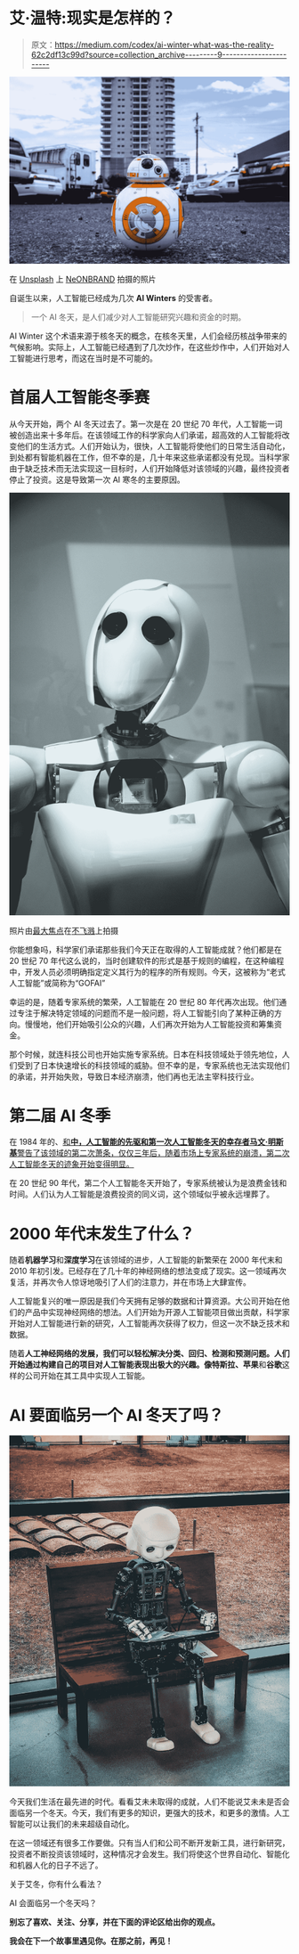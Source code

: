 # 艾·温特:现实是怎样的？

> 原文：<https://medium.com/codex/ai-winter-what-was-the-reality-62c2df13c99d?source=collection_archive---------9----------------------->

![](img/a298cde32fd7457ff52536392c6f64fb.png)

在 [Unsplash](https://unsplash.com?utm_source=medium&utm_medium=referral) 上 [NeONBRAND](https://unsplash.com/@neonbrand?utm_source=medium&utm_medium=referral) 拍摄的照片

自诞生以来，人工智能已经成为几次 **AI Winters** 的受害者。

> 一个 AI 冬天，是人们减少对人工智能研究兴趣和资金的时期。

AI Winter 这个术语来源于核冬天的概念，在核冬天里，人们会经历核战争带来的气候影响。实际上，人工智能已经遇到了几次炒作，在这些炒作中，人们开始对人工智能进行思考，而这在当时是不可能的。

# 首届人工智能冬季赛

从今天开始，两个 AI 冬天过去了。第一次是在 20 世纪 70 年代，人工智能一词被创造出来十多年后。在该领域工作的科学家向人们承诺，超高效的人工智能将改变他们的生活方式。人们开始认为，很快，人工智能将使他们的日常生活自动化，到处都有智能机器在工作，但不幸的是，几十年来这些承诺都没有兑现。当科学家由于缺乏技术而无法实现这一目标时，人们开始降低对该领域的兴趣，最终投资者停止了投资。这是导致第一次 AI 寒冬的主要原因。

![](img/a26e487364e708eaf6fc6adf2fcdf1a3.png)

照片由[最大焦点](https://unsplash.com/@maximalfocus?utm_source=medium&utm_medium=referral)在[不飞溅](https://unsplash.com?utm_source=medium&utm_medium=referral)上拍摄

你能想象吗，科学家们承诺那些我们今天正在取得的人工智能成就？他们都是在 20 世纪 70 年代这么说的，当时创建软件的形式是基于规则的编程，在这种编程中，开发人员必须明确指定定义其行为的程序的所有规则。今天，这被称为“老式人工智能”或简称为“GOFAI”

幸运的是，随着专家系统的繁荣，人工智能在 20 世纪 80 年代再次出现。他们通过专注于解决特定领域的问题而不是一般问题，将人工智能引向了某种正确的方向。慢慢地，他们开始吸引公众的兴趣，人们再次开始为人工智能投资和筹集资金。

那个时候，就连科技公司也开始实施专家系统。日本在科技领域处于领先地位，人们受到了日本快速增长的科技领域的威胁。但不幸的是，专家系统也无法实现他们的承诺，并开始失败，导致日本经济崩溃，他们再也无法主宰科技行业。

# 第二届 AI 冬季

在 1984 年的、[和**中，人工智能的先驱和第一次人工智能冬天的幸存者马文·明斯基**警告了该领域的第二次萧条，仅仅三年后，随着市场上专家系统的崩溃，第二次人工智能冬天的迹象开始变得明显。](https://en.wikipedia.org/wiki/Marvin_Minsky)

在 20 世纪 90 年代，第二个人工智能冬天开始了，专家系统被认为是浪费金钱和时间。人们认为人工智能是浪费投资的同义词，这个领域似乎被永远埋葬了。

# 2000 年代末发生了什么？

随着**机器学习**和**深度学习**在该领域的进步，人工智能的新繁荣在 2000 年代末和 2010 年初引发。已经存在了几十年的神经网络的想法变成了现实。这一领域再次复活，并再次令人惊讶地吸引了人们的注意力，并在市场上大肆宣传。

人工智能复兴的唯一原因是我们今天拥有足够的数据和计算资源。大公司开始在他们的产品中实现神经网络的想法。人们开始为开源人工智能项目做出贡献，科学家开始对人工智能进行新的研究，人工智能再次获得了权力，但这一次不缺乏技术和数据。

随着**人工神经网络的发展，**我们可以轻松解决分类、回归、检测和预测问题。人们开始通过构建自己的项目对人工智能表现出极大的兴趣。像**特斯拉、苹果**和**谷歌**这样的公司开始在其工具中实现人工智能。

# **AI 要面临另一个 AI 冬天了吗？**

![](img/6eaa8d45face89d94df7b74a9c43f515.png)

今天我们生活在最先进的时代。看看艾未未取得的成就，人们不能说艾未未是否会面临另一个冬天。今天，我们有更多的知识，更强大的技术，和更多的激情。人工智能可以让我们的未来超级自动化。

在这一领域还有很多工作要做。只有当人们和公司不断开发新工具，进行新研究，投资者不断投资该领域时，这种情况才会发生。我们将使这个世界自动化、智能化和机器人化的日子不远了。

关于艾冬，你有什么看法？

AI 会面临另一个冬天吗？

**别忘了喜欢、关注、分享，并在下面的评论区给出你的观点。**

**我会在下一个故事里遇见你。在那之前，再见！**